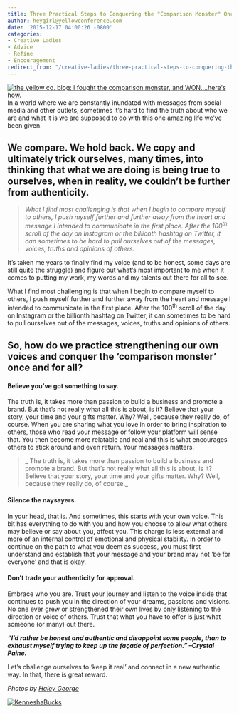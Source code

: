 ```yaml
---
title: Three Practical Steps to Conquering the "Comparison Monster" Once and For All
author: heygirl@yellowconference.com
date: '2015-12-17 04:00:26 -0800'
categories:
- Creative Ladies
- Advice
- Refine
- Encouragement
redirect_from: "/creative-ladies/three-practical-steps-to-conquering-the-comparison-monster-once-and-for-all/"
---
```


[![the yellow co. blog: i fought the comparison monster, and WON....here's how.](https://s3.amazonaws.com/yellow-files/blog/2015/12/5-800x533.jpg)](https://s3.amazonaws.com/yellow-files/blog/2015/12/5-800x533.jpg)In a world where we are constantly inundated with messages from social media and other outlets, sometimes it’s hard to find the truth about who we are and what it is we are supposed to do with this one amazing life we’ve been given.

## We compare. We hold back. We copy and ultimately trick ourselves, many times, into thinking that what we are doing is being true to ourselves, when in reality, we couldn’t be further from authenticity.

> _What I find most challenging is that when I begin to compare myself to others, I push myself further and further away from the heart and message I intended to communicate in the first place. After the 100<sup>th</sup> scroll of the day on Instagram or the billionth hashtag on Twitter, it can sometimes to be hard to pull ourselves out of the messages, voices, truths and opinions of others._

It’s taken me years to finally find my voice (and to be honest, some days are still quite the struggle) and figure out what‘s most important to me when it comes to putting my work, my words and my talents out there for all to see.

What I find most challenging is that when I begin to compare myself to others, I push myself further and further away from the heart and message I intended to communicate in the first place. After the 100<sup>th</sup> scroll of the day on Instagram or the billionth hashtag on Twitter, it can sometimes to be hard to pull ourselves out of the messages, voices, truths and opinions of others.

## So, how do we practice strengthening our own voices and conquer the ‘comparison monster’ once and for all?

#### **Believe you’ve got something to say.**

The truth is, it takes more than passion to build a business and promote a brand. But that’s not really what all this is about, is it? Believe that your story, your time and your gifts matter. Why? Well, because they really do, of course. When you are sharing what you love in order to bring inspiration to others, those who read your message or follow your platform will sense that. You then become more relatable and real and this is what encourages others to stick around and even return. Your messages matters.

> _ The truth is, it takes more than passion to build a business and promote a brand. But that’s not really what all this is about, is it? Believe that your story, your time and your gifts matter. Why? Well, because they really do, of course._

#### **Silence the naysayers.**

In your head, that is. And sometimes, this starts with your own voice. This bit has everything to do with you and how you choose to allow what others may believe or say about you, affect you. This charge is less external and more of an internal control of emotional and physical stability. In order to continue on the path to what you deem as success, you must first understand and establish that your message and your brand may not ‘be for everyone’ and that is okay.

#### **Don’t trade your authenticity for approval.**

Embrace who you are. Trust your journey and listen to the voice inside that continues to push you in the direction of your dreams, passions and visions. No one ever grew or strengthened their own lives by only listening to the direction or voice of others. Trust that what you have to offer is just what someone (or many) out there.

_**“I’d rather be honest and authentic and disappoint some people, than to exhaust myself trying to keep up the façade of perfection.” –Crystal Paine.**_

Let’s challenge ourselves to ‘keep it real’ and connect in a new authentic way. In that, there is great reward.

_Photos by [Haley George](http://www.haleygeorgephotography.com/)_

[![KenneshaBucks](https://s3.amazonaws.com/yellow-files/blog/2015/12/KenneshaBucks.jpg)](http://www.restorationhouseinteriors.com/)
